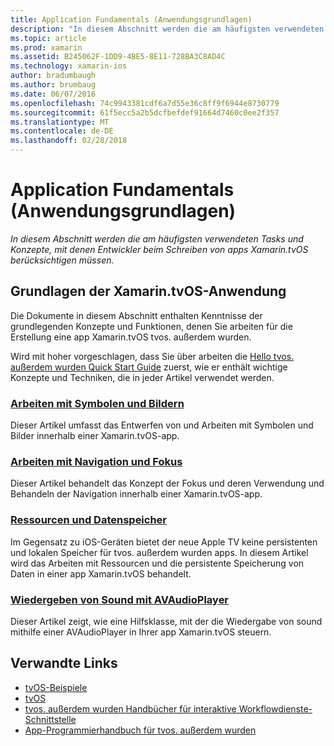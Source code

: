 ```yaml
---
title: Application Fundamentals (Anwendungsgrundlagen)
description: "In diesem Abschnitt werden die am häufigsten verwendeten Tasks und Konzepte, mit denen Entwickler beim Schreiben von apps Xamarin.tvOS berücksichtigen müssen."
ms.topic: article
ms.prod: xamarin
ms.assetid: B245062F-1DD9-4BE5-8E11-728BA3C8AD4C
ms.technology: xamarin-ios
author: bradumbaugh
ms.author: brumbaug
ms.date: 06/07/2016
ms.openlocfilehash: 74c9943381cdf6a7d55e36c8ff9f6944e8730779
ms.sourcegitcommit: 61f5ecc5a2b5dcfbefdef91664d7460c0ee2f357
ms.translationtype: MT
ms.contentlocale: de-DE
ms.lasthandoff: 02/28/2018
---
```

# <a name="application-fundamentals"></a>Application Fundamentals (Anwendungsgrundlagen)

_In diesem Abschnitt werden die am häufigsten verwendeten Tasks und Konzepte, mit denen Entwickler beim Schreiben von apps Xamarin.tvOS berücksichtigen müssen._

<a name="Xamarin.tvOS-Application-Fundamentals" />

## <a name="xamarintvos-application-fundamentals"></a>Grundlagen der Xamarin.tvOS-Anwendung

Die Dokumente in diesem Abschnitt enthalten Kenntnisse der grundlegenden Konzepte und Funktionen, denen Sie arbeiten für die Erstellung eine app Xamarin.tvOS tvos. außerdem wurden.

Wird mit hoher vorgeschlagen, dass Sie über arbeiten die [Hello tvos. außerdem wurden Quick Start Guide](~/ios/tvos/get-started/hello-tvos.md) zuerst, wie er enthält wichtige Konzepte und Techniken, die in jeder Artikel verwendet werden.

<a name="Working-with-Icons-and-Images" />

### <a name="working-with-icons-and-imagesiostvosapp-fundamentalsicons-imagesmd"></a>[Arbeiten mit Symbolen und Bildern](~/ios/tvos/app-fundamentals/icons-images.md)

Dieser Artikel umfasst das Entwerfen von und Arbeiten mit Symbolen und Bilder innerhalb einer Xamarin.tvOS-app.

<a name="Working-with-Navigation-and-Focus" />

### <a name="working-with-navigation-and-focusiostvosapp-fundamentalsnavigation-focusmd"></a>[Arbeiten mit Navigation und Fokus](~/ios/tvos/app-fundamentals/navigation-focus.md)

Dieser Artikel behandelt das Konzept der Fokus und deren Verwendung und Behandeln der Navigation innerhalb einer Xamarin.tvOS-app.

<a name="Resources-and-Data-Storage" />

### <a name="resources-and-data-storageiostvosapp-fundamentalsresources-data-storagemd"></a>[Ressourcen und Datenspeicher](~/ios/tvos/app-fundamentals/resources-data-storage.md)

Im Gegensatz zu iOS-Geräten bietet der neue Apple TV keine persistenten und lokalen Speicher für tvos. außerdem wurden apps. In diesem Artikel wird das Arbeiten mit Ressourcen und die persistente Speicherung von Daten in einer app Xamarin.tvOS behandelt.

<a name="Playing-Sound-with-AVAudioPlayer" />

### <a name="playing-sound-with-avaudioplayeriostvosapp-fundamentalssoundsmd"></a>[Wiedergeben von Sound mit AVAudioPlayer](~/ios/tvos/app-fundamentals/sounds.md)

Dieser Artikel zeigt, wie eine Hilfsklasse, mit der die Wiedergabe von sound mithilfe einer AVAudioPlayer in Ihrer app Xamarin.tvOS steuern.

## <a name="related-links"></a>Verwandte Links

- [tvOS-Beispiele](https://developer.xamarin.com/samples/tvos/all/)
- [tvOS](https://developer.apple.com/tvos/)
- [tvos. außerdem wurden Handbücher für interaktive Workflowdienste-Schnittstelle](https://developer.apple.com/tvos/human-interface-guidelines/)
- [App-Programmierhandbuch für tvos. außerdem wurden](https://developer.apple.com/library/prerelease/tvos/documentation/General/Conceptual/AppleTV_PG/)
